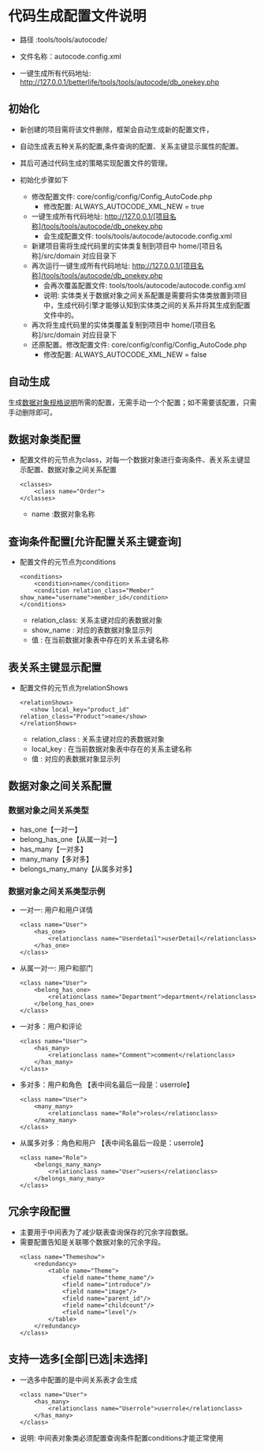 # 代码生成配置文件说明

* 路径    :tools/tools/autocode/

* 文件名称：autocode.config.xml

* 一键生成所有代码地址: http://127.0.0.1/betterlife/tools/tools/autocode/db_onekey.php

## 初始化

  - 新创建的项目需将该文件删除，框架会自动生成新的配置文件，
  - 自动生成表五种关系的配置,条件查询的配置、关系主键显示属性的配置。
  - 其后可通过代码生成的策略实现配置文件的管理。

  - 初始化步骤如下
    - 修改配置文件: core/config/config/Config_AutoCode.php
      - 修改配置: ALWAYS_AUTOCODE_XML_NEW = true
    - 一键生成所有代码地址: http://127.0.0.1/[项目名称]/tools/tools/autocode/db_onekey.php 
      - 会生成配置文件: tools/tools/autocode/autocode.config.xml
    - 新建项目需将生成代码里的实体类复制到项目中 home/[项目名称]/src/domain 对应目录下
    - 再次运行一键生成所有代码地址: http://127.0.0.1/[项目名称]/tools/tools/autocode/db_onekey.php 
      - 会再次覆盖配置文件: tools/tools/autocode/autocode.config.xml
      - 说明: 实体类关于数据对象之间关系配置是需要将实体类放置到项目中，生成代码引擎才能够认知到实体类之间的关系并将其生成到配置文件中的。
    - 再次将生成代码里的实体类覆盖复制到项目中 home/[项目名称]/src/domain 对应目录下
    - 还原配置。修改配置文件: core/config/config/Config_AutoCode.php
      - 修改配置: ALWAYS_AUTOCODE_XML_NEW = false

## 自动生成

生成[数据对象规格说明](dataobjectspec.md)所需的配置，无需手动一个个配置；如不需要该配置，只需手动删除即可。

## 数据对象类配置

  - 配置文件的元节点为class，对每一个数据对象进行查询条件、表关系主键显示配置、数据对象之间关系配置

    ```
    <classes>
        <class name="Order">
    </classes>
    ```

    - name :数据对象名称

## 查询条件配置[允许配置关系主键查询]

  - 配置文件的元节点为conditions

    ```
    <conditions>
        <condition>name</condition>
        <condition relation_class="Member" show_name="username">member_id</condition>
    </conditions>
    ```

    - relation_class: 关系主键对应的表数据对象
    - show_name     : 对应的表数据对象显示列
    - 值             : 在当前数据对象表中存在的关系主键名称

## 表关系主键显示配置

  - 配置文件的元节点为relationShows

    ```
    <relationShows>
       <show local_key="product_id" relation_class="Product">name</show>
    </relationShows>
    ```

    - relation_class : 关系主键对应的表数据对象
    - local_key      : 在当前数据对象表中存在的关系主键名称
    - 值             : 对应的表数据对象显示列

## 数据对象之间关系配置

### 数据对象之间关系类型

  - has_one【一对一】
  - belong_has_one【从属一对一】
  - has_many【一对多】
  - many_many【多对多】
  - belongs_many_many【从属多对多】

### 数据对象之间关系类型示例

  - 一对一: 用户和用户详情
    ```
    <class name="User">
        <has_one>
            <relationclass name="Userdetail">userDetail</relationclass>
        </has_one>
    </class>
    ```

  - 从属一对一: 用户和部门
    ```
    <class name="User">
        <belong_has_one>
            <relationclass name="Department">department</relationclass>
        </belong_has_one>
    </class>
    ```

  - 一对多：用户和评论
    ```
    <class name="User">
        <has_many>
            <relationclass name="Comment">comment</relationclass>
        </has_many>
    </class>
    ```

  - 多对多：用户和角色 【表中间名最后一段是：userrole】
    ```
    <class name="User">
        <many_many>
            <relationclass name="Role">roles</relationclass>
        </many_many>
    </class>
    ```

  - 从属多对多：角色和用户 【表中间名最后一段是：userrole】
    ```
    <class name="Role">
        <belongs_many_many>
            <relationclass name="User">users</relationclass>
        </belongs_many_many>
    </class>
    ```

## 冗余字段配置

  - 主要用于中间表为了减少联表查询保存的冗余字段数据。
  - 需要配置告知是关联哪个数据对象的冗余字段。
    ```
    <class name="Themeshow">
        <redundancy>
            <table name="Theme">
                <field name="theme_name"/>
                <field name="introduce"/>
                <field name="image"/>
                <field name="parent_id"/>
                <field name="childcount"/>
                <field name="level"/>
            </table>
        </redundancy>
    </class>
    ```


## 支持一选多[全部|已选|未选择]
  - 一选多中配置的是中间关系表才会生成
    ```
    <class name="User">
        <has_many>
            <relationclass name="Userrole">userrole</relationclass>
        </has_many>
    </class>
    ```
    
  - 说明: 中间表对象类必须配置查询条件配置conditions才能正常使用
